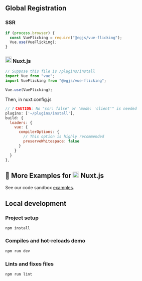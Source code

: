 ## Global Registration
### SSR
```js
if (process.browser) {
  const VueFlicking = require("@egjs/vue-flicking");
  Vue.use(VueFlicking);
}
```

### <img height="20" src="../../demo/images/nuxt.svg" alt="Nuxt" /> Nuxt.js
```js
// Suppose this file is /plugins/install
import Vue from "vue";
import VueFlicking from "@egjs/vue-flicking";

Vue.use(VueFlicking);
```

Then, in nuxt.config.js
```js
// ❗ CAUTION: No "ssr: false" or "mode: 'client'" is needed
plugins: ['~/plugins/install'],
build: {
  loaders: {
    vue: {
      compilerOptions: {
        // This option is highly recommended
        preserveWhitespace: false
      }
    }
  }
},
```

## 📖 More Examples for <img height="20" src="../../demo/images/nuxt.svg" alt="Nuxt" /> Nuxt.js
See our code sandbox [examples](https://codesandbox.io/s/egjsvue-flicking-nuxt-examples-p72nw).

## Local development
### Project setup
```
npm install
```

### Compiles and hot-reloads demo
```sh
npm run dev
```

### Lints and fixes files
```
npm run lint
```
